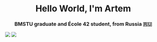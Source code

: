 <h1 align="center">Hello World, I'm Artem</h1>
<h3 align="center">BMSTU graduate and École 42 student, from Russia 🇷🇺</h3>

![](https://raw.githubusercontent.com/vn7n24fzkq/github-profile-summary-cards-example/master/profile-summary-card-output/github/1-repos-per-language.svg)
![](https://raw.githubusercontent.com/vn7n24fzkq/github-profile-summary-cards-example/master/profile-summary-card-output/github/2-most-commit-language.svg)
<!--
**bchelste/bchelste** is a ✨ _special_ ✨ repository because its `README.md` (this file) appears on your GitHub profile.

Here are some ideas to get you started:

- 🔭 I’m currently working on ...
- 🌱 I’m currently learning ...
- 👯 I’m looking to collaborate on ...
- 🤔 I’m looking for help with ...
- 💬 Ask me about ...
- 📫 How to reach me: ...
- 😄 Pronouns: ...
- ⚡ Fun fact: ...
-->
